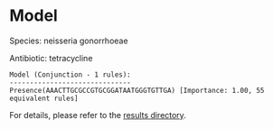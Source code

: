 
# Model

Species: neisseria gonorrhoeae

Antibiotic: tetracycline

```
Model (Conjunction - 1 rules):
------------------------------
Presence(AAACTTGCGCCGTGCGGATAATGGGTGTTGA) [Importance: 1.00, 55 equivalent rules]

```

For details, please refer to the [results directory](../../../../../results/scm_b/neisseria%20gonorrhoeae/tetracycline/repeat_1/).

